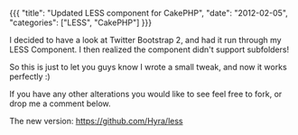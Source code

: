 {{{
  "title": "Updated LESS component for CakePHP",
  "date": "2012-02-05",
  "categories": ["LESS", "CakePHP"]
}}}

I decided to have a look at Twitter Bootstrap 2, and had it run through my LESS Component. I then realized the component didn't support subfolders!

<!--more-->

So this is just to let you guys know I wrote a small tweak, and now it works perfectly :)

If you have any other alterations you would like to see feel free to fork, or drop me a comment below.

The new version: https://github.com/Hyra/less
